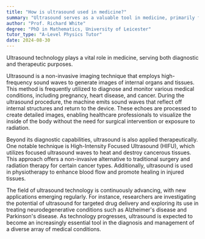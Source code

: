 ```yaml
---
title: "How is ultrasound used in medicine?"
summary: "Ultrasound serves as a valuable tool in medicine, primarily for diagnostic imaging and various therapeutic applications."
author: "Prof. Richard White"
degree: "PhD in Mathematics, University of Leicester"
tutor_type: "A-Level Physics Tutor"
date: 2024-08-30
---
```


Ultrasound technology plays a vital role in medicine, serving both diagnostic and therapeutic purposes.

Ultrasound is a non-invasive imaging technique that employs high-frequency sound waves to generate images of internal organs and tissues. This method is frequently utilized to diagnose and monitor various medical conditions, including pregnancy, heart disease, and cancer. During the ultrasound procedure, the machine emits sound waves that reflect off internal structures and return to the device. These echoes are processed to create detailed images, enabling healthcare professionals to visualize the inside of the body without the need for surgical intervention or exposure to radiation.

Beyond its diagnostic capabilities, ultrasound is also applied therapeutically. One notable technique is High-Intensity Focused Ultrasound (HIFU), which utilizes focused ultrasound waves to heat and destroy cancerous tissues. This approach offers a non-invasive alternative to traditional surgery and radiation therapy for certain cancer types. Additionally, ultrasound is used in physiotherapy to enhance blood flow and promote healing in injured tissues.

The field of ultrasound technology is continuously advancing, with new applications emerging regularly. For instance, researchers are investigating the potential of ultrasound for targeted drug delivery and exploring its use in treating neurodegenerative conditions such as Alzheimer's disease and Parkinson's disease. As technology progresses, ultrasound is expected to become an increasingly essential tool in the diagnosis and management of a diverse array of medical conditions.
    